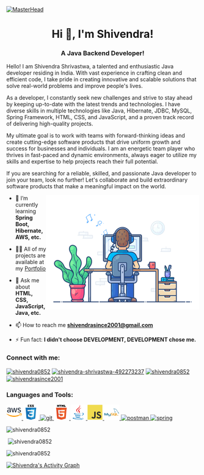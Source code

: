 [![MasterHead](https://binaryinformatics.com/wp-content/uploads/2022/09/Java-Developer-Skills.jpg)](https://shivendra0852.io)
<h1 align="center">Hi 👋, I'm Shivendra!</h1>
<h3 align="center">A Java Backend Developer!</h3>
<p>Hello! I am Shivendra Shrivastwa, a talented and enthusiastic Java developer residing in India. With vast experience in crafting clean and efficient code, I take pride in creating innovative and scalable solutions that solve real-world problems and improve people's lives.

As a developer, I constantly seek new challenges and strive to stay ahead by keeping up-to-date with the latest trends and technologies. I have diverse skills in multiple technologies like Java, Hibernate, JDBC, MySQL, Spring Framework, HTML, CSS, and JavaScript, and a proven track record of delivering high-quality projects.

My ultimate goal is to work with teams with forward-thinking ideas and create cutting-edge software products that drive uniform growth and success for businesses and individuals. I am an energetic team player who thrives in fast-paced and dynamic environments, always eager to utilize my skills and expertise to help projects reach their full potential.

If you are searching for a reliable, skilled, and passionate Java developer to join your team, look no further! Let's collaborate and build extraordinary software products that make a meaningful impact on the world.</p>
<img align="right" alt="Coding" width="400" src="https://github.com/somya143/somya143/raw/main/Images/abc.gif">

- 🌱 I’m currently learning **Spring Boot, Hibernate, AWS, etc.**

- 👨‍💻 All of my projects are available at my [Portfolio](https://shivendra0852.github.io/)

- 💬 Ask me about **HTML, CSS, JavaScript, Java, etc.**

- 📫 How to reach me **shivendrasince2001@gmail.com**

- ⚡ Fun fact: **I didn't choose DEVELOPMENT, DEVELOPMENT chose me.**


<h3 align="left">Connect with me:</h3>
<p align="left">
<a href="https://twitter.com/shivendra0852" target="blank"><img align="center" src="https://raw.githubusercontent.com/rahuldkjain/github-profile-readme-generator/master/src/images/icons/Social/twitter.svg" alt="shivendra0852" height="30" width="40" /></a>
<a href="https://linkedin.com/in/shivendra-shrivastwa-492273237" target="blank"><img align="center" src="https://raw.githubusercontent.com/rahuldkjain/github-profile-readme-generator/master/src/images/icons/Social/linked-in-alt.svg" alt="shivendra-shrivastwa-492273237" height="30" width="40" /></a>
<a href="https://www.hackerrank.com/shivendra0852" target="blank"><img align="center" src="https://raw.githubusercontent.com/rahuldkjain/github-profile-readme-generator/master/src/images/icons/Social/hackerrank.svg" alt="shivendra0852" height="30" width="40" /></a>
<a href="https://www.leetcode.com/shivendrasince2001" target="blank"><img align="center" src="https://raw.githubusercontent.com/rahuldkjain/github-profile-readme-generator/master/src/images/icons/Social/leet-code.svg" alt="shivendrasince2001" height="30" width="40" /></a>
</p>


<h3 align="left">Languages and Tools:</h3>
<p align="left"> <a href="https://aws.amazon.com" target="_blank" rel="noreferrer"> <img src="https://raw.githubusercontent.com/devicons/devicon/master/icons/amazonwebservices/amazonwebservices-original-wordmark.svg" alt="aws" width="40" height="40"/> </a> <a href="https://www.w3schools.com/css/" target="_blank" rel="noreferrer"> <img src="https://raw.githubusercontent.com/devicons/devicon/master/icons/css3/css3-original-wordmark.svg" alt="css3" width="40" height="40"/> </a> <a href="https://git-scm.com/" target="_blank" rel="noreferrer"> <img src="https://www.vectorlogo.zone/logos/git-scm/git-scm-icon.svg" alt="git" width="40" height="40"/> </a> <a href="https://www.w3.org/html/" target="_blank" rel="noreferrer"> <img src="https://raw.githubusercontent.com/devicons/devicon/master/icons/html5/html5-original-wordmark.svg" alt="html5" width="40" height="40"/> </a> <a href="https://www.java.com" target="_blank" rel="noreferrer"> <img src="https://raw.githubusercontent.com/devicons/devicon/master/icons/java/java-original.svg" alt="java" width="40" height="40"/> </a> <a href="https://developer.mozilla.org/en-US/docs/Web/JavaScript" target="_blank" rel="noreferrer"> <img src="https://raw.githubusercontent.com/devicons/devicon/master/icons/javascript/javascript-original.svg" alt="javascript" width="40" height="40"/> </a> <a href="https://www.mysql.com/" target="_blank" rel="noreferrer"> <img src="https://raw.githubusercontent.com/devicons/devicon/master/icons/mysql/mysql-original-wordmark.svg" alt="mysql" width="40" height="40"/> </a> <a href="https://postman.com" target="_blank" rel="noreferrer"> <img src="https://www.vectorlogo.zone/logos/getpostman/getpostman-icon.svg" alt="postman" width="40" height="40"/> </a> <a href="https://spring.io/" target="_blank" rel="noreferrer"> <img src="https://www.vectorlogo.zone/logos/springio/springio-icon.svg" alt="spring" width="40" height="40"/> </a> </p>

<p><img src="https://github-readme-stats.vercel.app/api/top-langs?username=shivendra0852&show_icons=true&locale=en&theme=dark" alt="shivendra0852" /></p>

<p>&nbsp;<img src="https://github-readme-stats.vercel.app/api?username=shivendra0852&show_icons=true&locale=en&theme=dark" alt="shivendra0852" /></p>

<p><img src="https://github-readme-streak-stats.herokuapp.com/?user=shivendra0852&theme=dark" alt="shivendra0852" /></p>

<a href="https://github.com/shivendra0852/github-readme-activity-graph"><img alt="Shivendra's Activity Graph" src="https://github-readme-activity-graph.cyclic.app/graph?username=shivendra0852&bg_color=0D1117&color=5BCDEC&line=5BCDEC&point=FFFFFF&hide_border=true" /></a>
